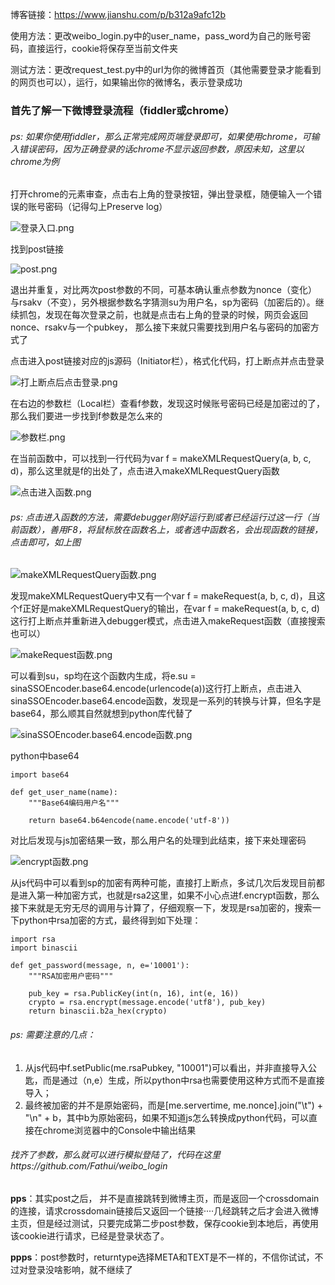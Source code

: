 博客链接：https://www.jianshu.com/p/b312a9afc12b

使用方法：更改weibo_login.py中的user_name，pass_word为自己的账号密码，直接运行，cookie将保存至当前文件夹

测试方法：更改request_test.py中的url为你的微博首页（其他需要登录才能看到的网页也可以），运行，如果输出你的微博名，表示登录成功


### 首先了解一下微博登录流程（fiddler或chrome）
###### ps: 如果你使用fiddler，那么正常完成网页端登录即可，如果使用chrome，可输入错误密码，因为正确登录的话chrome不显示返回参数，原因未知，这里以chrome为例
打开chrome的元素审查，点击右上角的登录按钮，弹出登录框，随便输入一个错误的账号密码（记得勾上Preserve log）

![登录入口.png](https://upload-images.jianshu.io/upload_images/11202986-9c76c9862ccc2faa.png?imageMogr2/auto-orient/strip%7CimageView2/2/w/1240)

找到post链接

![post.png](https://upload-images.jianshu.io/upload_images/11202986-e65e148d49297b64.png?imageMogr2/auto-orient/strip%7CimageView2/2/w/1240)

退出并重复，对比两次post参数的不同，可基本确认重点参数为nonce（变化）与rsakv（不变），另外根据参数名字猜测su为用户名，sp为密码（加密后的）。继续抓包，发现在每次登录之前，也就是点击右上角的登录的时候，网页会返回nonce、rsakv与一个pubkey， 那么接下来就只需要找到用户名与密码的加密方式了

点击进入post链接对应的js源码（Initiator栏），格式化代码，打上断点并点击登录

![打上断点后点击登录.png](https://upload-images.jianshu.io/upload_images/11202986-b0bc716fc1f4da5e.png?imageMogr2/auto-orient/strip%7CimageView2/2/w/1240)

在右边的参数栏（Local栏）查看f参数，发现这时候账号密码已经是加密过的了，那么我们要进一步找到f参数是怎么来的

![参数栏.png](https://upload-images.jianshu.io/upload_images/11202986-3aadfca687785545.png?imageMogr2/auto-orient/strip%7CimageView2/2/w/1240)

在当前函数中，可以找到一行代码为var f = makeXMLRequestQuery(a, b, c, d)，那么这里就是f的出处了，点击进入makeXMLRequestQuery函数

![点击进入函数.png](https://upload-images.jianshu.io/upload_images/11202986-52b27faaaa4b75ec.png?imageMogr2/auto-orient/strip%7CimageView2/2/w/1240)


###### ps: 点击进入函数的方法，需要debugger刚好运行到或者已经运行过这一行（当前函数），善用F8，将鼠标放在函数名上，或者选中函数名，会出现函数的链接，点击即可，如上图

![makeXMLRequestQuery函数.png](https://upload-images.jianshu.io/upload_images/11202986-1d4484c8f1ba946e.png?imageMogr2/auto-orient/strip%7CimageView2/2/w/1240)

发现makeXMLRequestQuery中又有一个var f = makeRequest(a, b, c, d)，且这个f正好是makeXMLRequestQuery的输出，在var f = makeRequest(a, b, c, d)这行打上断点并重新进入debugger模式，点击进入makeRequest函数（直接搜索也可以）

![makeRequest函数.png](https://upload-images.jianshu.io/upload_images/11202986-06e62494a3ea9166.png?imageMogr2/auto-orient/strip%7CimageView2/2/w/1240)

可以看到su，sp均在这个函数内生成，将e.su = sinaSSOEncoder.base64.encode(urlencode(a))这行打上断点，点击进入sinaSSOEncoder.base64.encode函数，发现是一系列的转换与计算，但名字是base64，那么顺其自然就想到python库代替了

![sinaSSOEncoder.base64.encode函数.png](https://upload-images.jianshu.io/upload_images/11202986-5b20d322bcc7458a.png?imageMogr2/auto-orient/strip%7CimageView2/2/w/1240)

python中base64
```
import base64

def get_user_name(name):
    """Base64编码用户名"""

    return base64.b64encode(name.encode('utf-8'))
```
对比后发现与js加密结果一致，那么用户名的处理到此结束，接下来处理密码

![encrypt函数.png](https://upload-images.jianshu.io/upload_images/11202986-43c78322ff04a439.png?imageMogr2/auto-orient/strip%7CimageView2/2/w/1240)

从js代码中可以看到sp的加密有两种可能，直接打上断点，多试几次后发现目前都是进入第一种加密方式，也就是rsa2这里，如果不小心点进f.encrypt函数，那么接下来就是无穷无尽的调用与计算了，仔细观察一下，发现是rsa加密的，搜索一下python中rsa加密的方式，最终得到如下处理：
```
import rsa
import binascii

def get_password(message, n, e='10001'):
    """RSA加密用户密码"""

    pub_key = rsa.PublicKey(int(n, 16), int(e, 16))
    crypto = rsa.encrypt(message.encode('utf8'), pub_key)
    return binascii.b2a_hex(crypto)
```

###### ps: 需要注意的几点：
1. 从js代码中f.setPublic(me.rsaPubkey, "10001")可以看出，并非直接导入公匙，而是通过（n,e）生成，所以python中rsa也需要使用这种方式而不是直接导入；
2. 最终被加密的并不是原始密码，而是[me.servertime, me.nonce].join("\t") + "\n" + b，其中b为原始密码，如果不知道js怎么转换成python代码，可以直接在chrome浏览器中的Console中输出结果


###### 找齐了参数，那么就可以进行模拟登陆了，代码在这里https://github.com/Fathui/weibo_login

**pps**：其实post之后， 并不是直接跳转到微博主页，而是返回一个crossdomain的连接，请求crossdomain链接后又返回一个链接····几经跳转之后才会进入微博主页，但是经过测试，只要完成第二步post参数，保存cookie到本地后，再使用该cookie进行请求，已经是登录状态了。

**ppps**：post参数时，returntype选择META和TEXT是不一样的，不信你试试，不过对登录没啥影响，就不继续了










